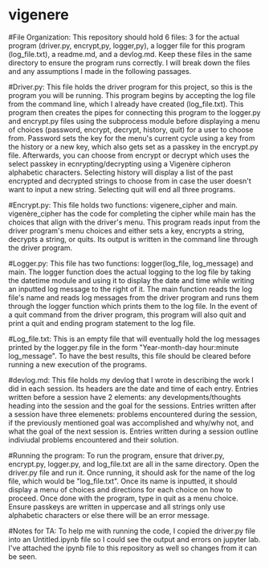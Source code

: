 # vigenere
#File Organization:
This repository should hold 6 files: 3 for the actual program (driver.py, encrypt,py, logger,py), a logger file for this program (log_file.txt), a readme.md, and a devlog.md. Keep these files in the same directory to ensure the program runs correctly. I will break down the files and any assumptions I made in the following passages.

#Driver.py:
This file holds the driver program for this project, so this is the program you will be running. This program begins by accepting the log file from the command line, which I already have created (log_file.txt). This program then creates the pipes for connecting this program to the logger.py and encrypt.py files using the subprocess module before displaying a menu of choices (password, encrypt, decrypt, history, quit) for a user to choose from. Password sets the key for the menu's current cycle using a key from the history or a new key, which also gets set as a passkey in the encrypt.py file. Afterwards, you can choose from encrypt or decrypt which uses the select passkey in ecnrypting/decrypting using a Vigenère cipheron alphabetic characters. Selecting history will display a list of the past encrypted and decrypted strings to choose from in case the user doesn't want to input a new string. Selecting quit will end all three programs.

#Encrypt.py:
This file holds two functions: vigenere_cipher and main. vigenère_cipher has the code for completing the cipher while main has the choices that align with the driver's menu. This program reads input from the driver program's menu choices and either sets a key, encrypts a string, decrypts a string, or quits. Its output is written in the command line through the driver program.

#Logger.py:
This file has two functions: logger(log_file, log_message) and main. The logger function does the actual logging to the log file by taking the datetime module and using it to display the date and time while writing an inputted log message to the right of it. The main function reads the log file's name and reads log messages from the driver program and runs them through the logger function which prints them to the log file. In the event of a quit command from the driver program, this program will also quit and print a quit and ending program statement to the log file.

#Log_file.txt:
This is an empty file that will eventually hold the log messages printed by the logger.py file in the form "Year-month-day hour:minute log_message". To have the best results, this file should be cleared before running a new execution of the programs.

#devlog.md:
This file holds my devlog that I wrote in describing the work I did in each session. Its headers are the date and time of each entry. Entries written before a session have 2 elements: any developments/thoughts heading into the session and the goal for the sessions. Entries written after a session have three elemenets: problems encountered during the session, if the previously mentioned goal was accomplished and why/why not, and what the goal of the next session is. Entries written during a session outline indiviudal problems encountered and their solution.

#Running the program:
To run the program, ensure that driver.py, encrypt.py, logger.py, and log_file.txt are all in the same directory. Open the driver.py file and run it. Once running, it should ask for the name of the log file, which would be "log_file.txt". Once its name is  inputted, it should display a menu of choices and directions for each choice on how to proceed. Once done with the program, type in quit as a menu choice. Ensure passkeys are written in uppercase and all strings only use alphabetic characters or else there will be an error message.

#Notes for TA:
To help me with running the code, I copied the driver.py file into an Untitled.ipynb file so I could see the output and errors on jupyter lab. I've attached the ipynb file to this repository as well so changes from it can be seen.
